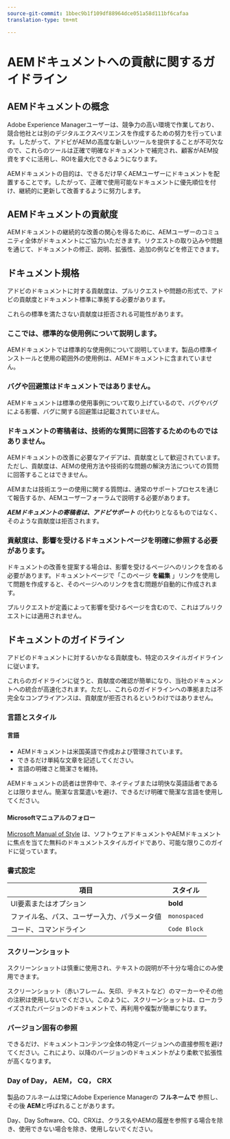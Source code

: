 ```yaml
---
source-git-commit: 1bbec9b1f109df88964dce051a58d111bf6cafaa
translation-type: tm+mt

---
```

# AEMドキュメントへの貢献に関するガイドライン

## AEMドキュメントの概念

Adobe Experience Managerユーザーは、競争力の高い環境で作業しており、競合他社とは別のデジタルエクスペリエンスを作成するための努力を行っています。したがって、アドビがAEMの高度な新しいツールを提供することが不可欠なので、これらのツールは正確で明確なドキュメントで補完され、顧客がAEM投資をすぐに活用し、ROIを最大化できるようになります。

AEMドキュメントの目的は、できるだけ早くAEMユーザーにドキュメントを配置することです。したがって、正確で使用可能なドキュメントに優先順位を付け、継続的に更新して改善するように努力します。

## AEMドキュメントの貢献度

AEMドキュメントの継続的な改善の関心を得るために、AEMユーザーのコミュニティ全体がドキュメントにご協力いただきます。リクエストの取り込みや問題を通じて、ドキュメントの修正、説明、拡張性、追加の例などを修正できます。

## ドキュメント規格

アドビのドキュメントに対する貢献度は、プルリクエストや問題の形式で、アドビの貢献度とドキュメント標準に準拠する必要があります。

これらの標準を満たさない貢献度は拒否される可能性があります。

### ここでは、標準的な使用例について説明します。

AEMドキュメントでは標準的な使用例について説明しています。製品の標準インストールと使用の範囲外の使用例は、AEMドキュメントに含まれていません。

### バグや回避策はドキュメントではありません。

AEMドキュメントは標準の使用事例について取り上げているので、バグやバグによる影響、バグに関する回避策は記載されていません。

### ドキュメントの寄稿者は、技術的な質問に回答するためのものではありません。

AEMドキュメントの改善に必要なアイデアは、貢献度として歓迎されています。ただし、貢献度は、AEMの使用方法や技術的な問題の解決方法についての質問に回答することはできません。

AEMまたは技術エラーの使用に関する質問は、通常のサポートプロセスを通じて報告するか、AEMユーザーフォーラムで説明する必要があります。

***AEMドキュメントの寄稿者は、アドビサポート*** の代わりとなるものではなく、そのような貢献度は拒否されます。

### 貢献度は、影響を受けるドキュメントページを明確に参照する必要があります。

ドキュメントの改善を提案する場合は、影響を受けるページへのリンクを含める必要があります。ドキュメントページで「このページ **を編集** 」リンクを使用して問題を作成すると、そのページへのリンクを含む問題が自動的に作成されます。

プルリクエストが定義によって影響を受けるページを含むので、これはプルリクエストには適用されません。

## ドキュメントのガイドライン

アドビのドキュメントに対するいかなる貢献度も、特定のスタイルガイドラインに従います。

これらのガイドラインに従うと、貢献度の確認が簡単になり、当社のドキュメントへの統合が高速化されます。ただし、これらのガイドラインへの準拠または不完全なコンプライアンスは、貢献度が拒否されるというわけではありません。

### 言語とスタイル

#### 言語

* AEMドキュメントは米国英語で作成および管理されています。
* できるだけ単純な文章を記述してください。
* 言語の明確さと簡潔さを維持。

AEMドキュメントの読者は世界中で、ネイティブまたは明快な英語話者であるとは限りません。簡潔な言葉遣いを避け、できるだけ明確で簡潔な言語を使用してください。

#### Microsoftマニュアルのフォロー

[Microsoft Manual of Style](https://docs.microsoft.com/en-us/style-guide/welcome/) は、ソフトウェアドキュメントやAEMドキュメントに焦点を当てた無料のドキュメントスタイルガイドであり、可能な限りこのガイドに従っています。

### 書式設定

| 項目 | スタイル |
|---|---|
| UI要素またはオプション | **bold** |
| ファイル名、パス、ユーザー入力、パラメータ値 | `monospaced` |
| コード、コマンドライン | ```Code Block``` |

### スクリーンショット

スクリーンショットは慎重に使用され、テキストの説明が不十分な場合にのみ使用できます。

スクリーンショット（赤いフレーム、矢印、テキストなど）のマーカーやその他の注釈は使用しないでください。このように、スクリーンショットは、ローカライズされたバージョンのドキュメントで、再利用や複製が簡単になります。

### バージョン固有の参照

できるだけ、ドキュメントコンテンツ全体の特定バージョンへの直接参照を避けてください。これにより、以降のバージョンのドキュメントがより柔軟で拡張性が高くなります。

### Day of Day， AEM， CQ， CRX

製品のフルネームは常にAdobe Experience Managerの **フルネームで** 参照し、その後 **AEM**と呼ばれることがあります。

Day、Day Software、CQ、CRXは、クラス名やAEMの履歴を参照する場合を除き、使用できない場合を除き、使用しないでください。